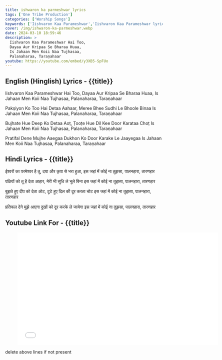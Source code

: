 ```yaml
---
title: ishwaron ka parmeshwar lyrics
tags: ['One Tribe Production']
categories: ['Worship Songs']
keywords: ['Iishvaron Kaa Parameshwar','Iishvaron Kaa Parameshwar lyrics','Iishvaron Kaa Parameshwar song']
cover: /img/ishwaron-ka-parmeshwar.webp
date: 2024-03-10 18:59:46
description: >
  Iishvaron Kaa Parameshwar Hai Too,
  Dayaa Aur Kripaa Se Bharaa Huaa,
  Is Jahaan Men Koii Naa Tujhasaa,
  Palanaharaa, Taraṇahaar
youtube: https://youtube.com/embed/y3XB5-SpFUo
---
```

## English (Hinglish) Lyrics - {{title}}
Iishvaron Kaa Parameshwar Hai Too,
Dayaa Aur Kripaa Se Bharaa Huaa,
Is Jahaan Men Koii Naa Tujhasaa,
Palanaharaa, Taraṇahaar

Pakṣiyon Ko Too Hai Detaa Aahaar,
Meree Bhee Sudhi Le Bhoole Binaa
Is Jahaan Men Koii Naa Tujhasaa,
Palanaharaa, Taraṇahaar

Bujhate Hue Deep Ko Detaa Aoṭ,
Ṭooṭe Hue Dil Kee Door Karataa Choṭ
Is Jahaan Men Koii Naa Tujhasaa,
Palanaharaa, Taraṇahaar

Pratifal Dene Mujhe Aaegaa
Dukhon Ko Door Karake Le Jaayegaa
Is Jahaan Men Koii Naa Tujhasaa,
Palanaharaa, Taraṇahaar

## Hindi Lyrics - {{title}}
ईश्वरों का परमेश्वर है तू,
दया और कृपा से भरा हुआ,
इस जहां में कोई ना तुझसा,
पालनहारा, तारणहार

पक्षियों को तू है देता आहार,
मेरी भी सुधि ले भूले बिना
इस जहां में कोई ना तुझसा,
पालनहारा, तारणहार

बुझते हुए दीप को देता ओट,
टूटे हुए दिल की दूर करता चोट
इस जहां में कोई ना तुझसा,
पालनहारा, तारणहार

प्रतिफल देने मुझे आएगा
दुखों को दूर करके ले जायेगा
इस जहां में कोई ना तुझसा,
पालनहारा, तारणहार

## Youtube Link For - {{title}}
<figure class="image is-16by9">
<iframe class="has-ratio" width="640" height="360"
src="{{youtube}}"
frameborder="0" allow="accelerometer; autoplay; clipboard-write; encrypted-media; gyroscope;" allowfullscreen></iframe>
</figure>
delete above lines if not present
